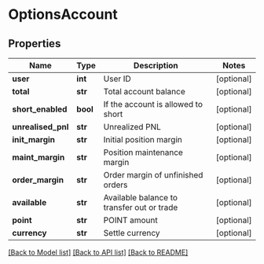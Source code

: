 # OptionsAccount

## Properties
Name | Type | Description | Notes
------------ | ------------- | ------------- | -------------
**user** | **int** | User ID | [optional] 
**total** | **str** | Total account balance | [optional] 
**short_enabled** | **bool** | If the account is allowed to short | [optional] 
**unrealised_pnl** | **str** | Unrealized PNL | [optional] 
**init_margin** | **str** | Initial position margin | [optional] 
**maint_margin** | **str** | Position maintenance margin | [optional] 
**order_margin** | **str** | Order margin of unfinished orders | [optional] 
**available** | **str** | Available balance to transfer out or trade | [optional] 
**point** | **str** | POINT amount | [optional] 
**currency** | **str** | Settle currency | [optional] 

[[Back to Model list]](../README.md#documentation-for-models) [[Back to API list]](../README.md#documentation-for-api-endpoints) [[Back to README]](../README.md)


